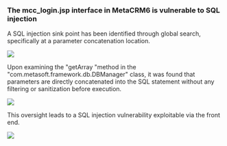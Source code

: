 ### The mcc_login.jsp interface in MetaCRM6 is vulnerable to SQL injection
<font style="color:rgba(0, 0, 0, 0.85);">A SQL injection sink point has been identified through global search, specifically at a parameter concatenation location.</font>

![](https://cdn.nlark.com/yuque/0/2025/png/50620181/1751781143818-fbaefd78-40a9-4ccf-a109-f3d18644139e.png)

<font style="color:rgba(0, 0, 0, 0.85);">Upon examining the "getArray "method in the "com.metasoft.framework.db.DBManager" class, it was found that parameters are directly concatenated into the SQL statement without any filtering or sanitization before execution.</font>

![](https://cdn.nlark.com/yuque/0/2025/png/50620181/1751781308738-d0c5e065-18b6-4e0d-bbb9-98c90b79613d.png)

<font style="color:rgba(0, 0, 0, 0.85);">This oversight leads to a SQL injection vulnerability exploitable via the front end.</font>

![](https://cdn.nlark.com/yuque/0/2025/png/50620181/1751781475170-50b18937-1e0d-4e67-850a-48a57598f266.png)

#### 
